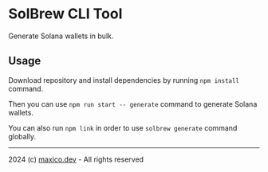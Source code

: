 # SolBrew CLI Tool

Generate Solana wallets in bulk.

## Usage

Download repository and install dependencies by running `npm install` command.

Then you can use `npm run start -- generate` command to generate Solana wallets.

You can also run `npm link` in order to use `solbrew generate` command globally.

---

2024 (c) [maxico.dev](https://maxico.dev/) - All rights reserved

